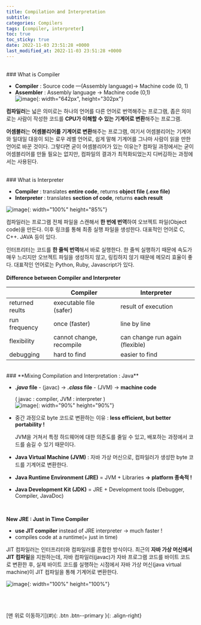 ```yaml
---
title: Compilation and Interpretation
subtitle: 
categories: Compilers
tags: [compiler, interpreter]
toc: true
toc_sticky: true
date: 2022-11-03 23:51:28 +0000
last_modified_at: 2022-11-03 23:51:28 +0000
---
```



<br/>
### What is Compiler

- **Compiler** : Source code —(Assembly language)-> Machine code (0, 1)
- **Assembler** : Assembly language -> Machine code (0,1)  
![image](https://user-images.githubusercontent.com/86834982/205443277-97c15d02-6949-43c8-a732-6d354a3602b0.png){: width="642px", height="302px"}  

**컴파일러**는 넓은 의미로는 하나의 언어를 다른 언어로 번역해주는 프로그램, 좁은 의미로는 사람이 작성한 코드를 **CPU가 이해할 수 있는 기계어로 변환**해주는 프로그램.

**어셈블러**는 **어셈블리어를 기계어로 변환**해주는 프로그램, 여기서 어셈블리어는 기계어와 일대일 대응이 되는 로우 레벨 언어로, 쉽게 말해 기계어를 그나마 사람이 읽을 만한 언어로 바꾼 것이다. 그렇다면 굳이 어셈블리어가 있는 이유는? 컴파일 과정에서는 굳이 어셈블리어를 만들 필요는 없지만, 컴파일의 결과가 최적화되었는지 디버깅하는 과정에서는 사용된다.  


<br/>
### What is Interpreter

- **Compiler** : translates **entire code**, returns **object file (.exe file)**
- **Interpreter** : translates **section of code**, returns **each result**

![image](https://user-images.githubusercontent.com/86834982/205442789-6122cbb6-90a1-4831-a6d1-3ffd66775d76.png){: width="100%" height="85%"}

컴파일러는 프로그램 전체 파일을 스캔해서 **한 번에 번역**하여 오브젝트 파일(Object code)을 만든다. 이후 링크를 통해 최종 실행 파일을 생성한다. 대표적인 언어로 C, C++. JAVA 등이 있다. 

인터프리터는 코드를 **한 줄씩 번역**해서 바로 실행한다. 한 줄씩 실행하기 때문에 속도가 매우 느리지만 오브젝트 파일을 생성하지 않고, 링킹하지 않기 때문에 메모리 효율이 좋다. 대표적인 언어로는 Python, Ruby, Javascript가 있다.  
<br/>
**Difference between Compiler and Interpreter**

|  | Compiler | Interpreter |
| --- | --- | --- |
| returned reults | executable file (safer) | result of execution |
| run frequency | once (faster) | line by line  |
| flexibility | cannot change, recompile | can change run again (flexible)  |
| debugging | hard to find  | easier to find  |

  
<br/>
### **Mixing Compilation and Interpretation : Java**

- ***.java* file** - (javac) ->  ***.class* file** - (JVM) -> **machine code**

    ( javac : compiler,  JVM : interpreter )  
![image](https://user-images.githubusercontent.com/86834982/205442845-f479b5eb-c9e1-4518-925d-aba2378b3a56.png){: width="90%" height="90%"}
    
- 중간 과정으로 byte 코드로 변환하는 이유 : **less efficient, but better portability !**
    
    JVM을 거쳐서 특정 하드웨어에 대한 의존도를 줄일 수 있고, 배포하는 과정에서 코드를 숨길 수 있기 때문이다. 
    
- **Java Virtual Machine (JVM)** : 자바 가상 머신으로, 컴파일러가 생성한 byte 코드를 기계어로 변환한다.
- **Java Runtime Environment (JRE)** = JVM + Libraries   **-> platform 종속적 !**
- **Java Development Kit (JDK)** = JRE + Development tools (Debugger, Compiler, JavaDoc)  

<br/>

**New JRE : Just in Time Compiler**

- **use JIT compiler** instead of JRE interpreter -> much faster !
- compiles code at a runtime(= just in time)

JIT 컴파일러는 인터프리터와 컴파일러를 혼합한 방식이다. 최근의 **자바 가상 머신에서 JIT 컴파일**을 지원하는데, 자바 컴파일러(javac)가 자바 프로그램 코드를 바이트 코드로 변환한 후, 실제 바이트 코드를 실행하는 시점에서 자바 가상 머신(java virtual machine)이 JIT 컴파일을 통해 기계어로 변환한다.

![image](https://user-images.githubusercontent.com/86834982/205442884-9c26fe7f-41cb-42ea-8136-e2a5f59dccb1.png){: width="100%" height="100%"}




<br/>   
<br/><br/>
[맨 위로 이동하기](#){: .btn .btn--primary }{: .align-right}
